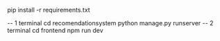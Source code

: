 pip install -r requirements.txt

-- 1 terminal
cd recomendationsystem
python manage.py runserver
-- 2 terminal
cd frontend
npm run dev
